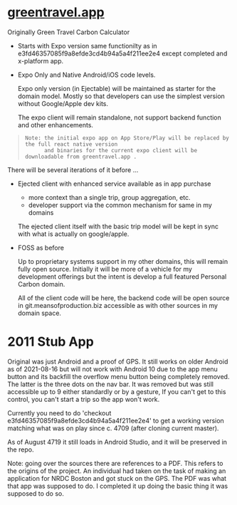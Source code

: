 [greentravel.app](https://greentravel.app)
==============================

  Originally Green Travel Carbon Calculator
   
- Starts with Expo version  same functionilty as in e3fd46357085f9a8efde3cd4b94a5a4f211ee2e4 
  except completed and x-platform app.

- Expo Only and Native Android/iOS code levels. 

   Expo only version (in Ejectable) will be maintained as starter for the domain model.
   Mostly so that developers can use the simplest version without Google/Apple dev kits.

   The expo client will remain standalone, not support backend function and other enhancements.

>     Note: the initial expo app on App Store/Play will be replaced by the full react native version
>           and binaries for the current expo client will be downloadable from greentravel.app .

   There will be several iterations of it before
   ...   

- Ejected client with enhanced service available as in app purchase

  - more context than a single trip, group aggregation, etc.
  - developer support via the common mechanism for same in my domains
  
  The ejected client itself with the basic trip model will be kept in sync with 
  what is actually on google/apple.
   
- FOSS as before

   Up to proprietary systems support in my other domains, this will remain fully open source.
   Initially it will be more of a vehicle for my development offerings but the intent is 
   develop a full featured Personal Carbon domain.

   All of the client code will be here, the backend code will be open source in 
   git.meansofproduction.biz accessible as with other sources in my domain space.


2011 Stub App
=============

  Original was just Android and a proof of GPS. It still works on older Android as of 2021-08-16 but 
  will not work with Android 10 due to the app menu button and its backfill the overflow menu 
  button being completely removed. The latter is the three  dots on the nav bar. It was
  removed but was still accessible up to 9 either standardly or by a gesture, If you can't get to this
  control, you can't start a trip so the app won't work.
   
  Currently you need to do 'checkout e3fd46357085f9a8efde3cd4b94a5a4f211ee2e4' to get a working version
  matching what was on play since c. 4709 (after cloning current master).

  As of August 4719 it still loads in Android Studio, and it will be preserved in the repo.

  Note: going over the sources there are references to a PDF. This refers to the origins of the project.
  An individual had taken on the task of making an application for NRDC Boston and got stuck on the GPS.
  The PDF was what that app was supposed to do. I completed it up doing the basic thing it was supposed
  to do so.
   
